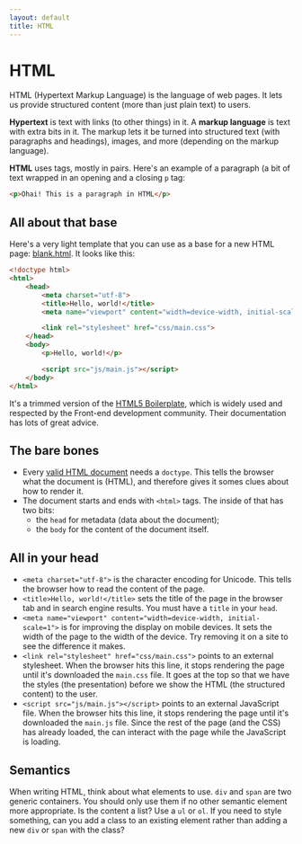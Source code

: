 ```yaml
---
layout: default
title: HTML
---
```


# HTML

HTML (Hypertext Markup Language) is the language of web pages. It lets us provide structured content (more than just plain text) to users.

**Hypertext** is text with links (to other things) in it. A **markup language** is text with extra bits in it. The markup lets it be turned into structured text (with paragraphs and headings), images, and more (depending on the markup language).

**HTML** uses tags, mostly in pairs. Here's an example of a paragraph (a bit of text wrapped in an opening and a closing `p` tag:

```html
<p>Ohai! This is a paragraph in HTML</p>
```

## All about that base

Here's a very light template that you can use as a base for a new HTML page: [blank.html](blank.html). It looks like this:

```html
<!doctype html>
<html>
    <head>
        <meta charset="utf-8">
        <title>Hello, world!</title>
        <meta name="viewport" content="width=device-width, initial-scale=1">

        <link rel="stylesheet" href="css/main.css">
    </head>
    <body>
        <p>Hello, world!</p>

        <script src="js/main.js"></script>
    </body>
</html>
```

It's a trimmed version of the [HTML5 Boilerplate](https://html5boilerplate.com/), which is widely used and respected by the Front-end development community. Their documentation has lots of great advice.

## The bare bones

* Every [valid HTML document](https://validator.w3.org/) needs a `doctype`. This tells the browser what the document is (HTML), and therefore gives it somes clues about how to render it.
* The document starts and ends with `<html>` tags. The inside of that has two bits:
    * the `head` for metadata (data about the document);
    * the `body` for the content of the document itself.

## All in your head

* `<meta charset="utf-8">` is the character encoding for Unicode. This tells the browser how to read the content of the page.
* `<title>Hello, world!</title>` sets the title of the page in the browser tab and in search engine results. You must have a `title` in your `head`.
* `<meta name="viewport" content="width=device-width, initial-scale=1">` is for improving the display on mobile devices. It sets the width of the page to the width of the device. Try removing it on a site to see the difference it makes.
* `<link rel="stylesheet" href="css/main.css">` points to an external stylesheet. When the browser hits this line, it stops rendering the page until it's downloaded the `main.css` file. It goes at the top so that we have the styles (the presentation) before we show the HTML (the structured content) to the user.
* `<script src="js/main.js"></script>` points to an external JavaScript file.  When the browser hits this line, it stops rendering the page until it's downloaded the `main.js` file. Since the rest of the page (and the CSS) has already loaded, the can interact with the page while the JavaScript is loading.

## Semantics

When writing HTML, think about what elements to use. `div` and `span` are two generic containers. You should only use them if no other semantic element more appropriate. Is the content a list? Use a `ul` or `ol`. If you need to style something, can you add a class to an existing element rather than adding a new `div` or `span` with the class?
